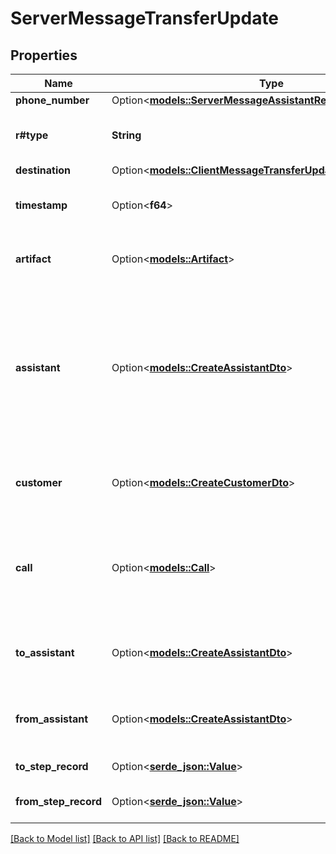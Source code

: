 # ServerMessageTransferUpdate

## Properties

Name | Type | Description | Notes
------------ | ------------- | ------------- | -------------
**phone_number** | Option<[**models::ServerMessageAssistantRequestPhoneNumber**](ServerMessageAssistantRequest_phoneNumber.md)> |  | [optional]
**r#type** | **String** | This is the type of the message. \"transfer-update\" is sent whenever a transfer happens. | 
**destination** | Option<[**models::ClientMessageTransferUpdateDestination**](ClientMessageTransferUpdate_destination.md)> |  | [optional]
**timestamp** | Option<**f64**> | This is the timestamp of when the message was sent in milliseconds since Unix Epoch. | [optional]
**artifact** | Option<[**models::Artifact**](Artifact.md)> | This is a live version of the `call.artifact`.  This matches what is stored on `call.artifact` after the call. | [optional]
**assistant** | Option<[**models::CreateAssistantDto**](CreateAssistantDTO.md)> | This is the assistant that is currently active. This is provided for convenience.  This matches one of the following: - `call.assistant`, - `call.assistantId`, - `call.squad[n].assistant`, - `call.squad[n].assistantId`, - `call.squadId->[n].assistant`, - `call.squadId->[n].assistantId`. | [optional]
**customer** | Option<[**models::CreateCustomerDto**](CreateCustomerDTO.md)> | This is the customer associated with the call.  This matches one of the following: - `call.customer`, - `call.customerId`. | [optional]
**call** | Option<[**models::Call**](Call.md)> | This is the call object.  This matches what was returned in POST /call.  Note: This might get stale during the call. To get the latest call object, especially after the call is ended, use GET /call/:id. | [optional]
**to_assistant** | Option<[**models::CreateAssistantDto**](CreateAssistantDTO.md)> | This is the assistant that the call is being transferred to. This is only sent if `destination.type` is \"assistant\". | [optional]
**from_assistant** | Option<[**models::CreateAssistantDto**](CreateAssistantDTO.md)> | This is the assistant that the call is being transferred from. This is only sent if `destination.type` is \"assistant\". | [optional]
**to_step_record** | Option<[**serde_json::Value**](.md)> | This is the step that the conversation moved to. | [optional]
**from_step_record** | Option<[**serde_json::Value**](.md)> | This is the step that the conversation moved from. = | [optional]

[[Back to Model list]](../README.md#documentation-for-models) [[Back to API list]](../README.md#documentation-for-api-endpoints) [[Back to README]](../README.md)


